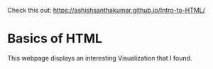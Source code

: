 Check this out: https://ashishsanthakumar.github.io/Intro-to-HTML/

# Basics of HTML

This webpage displays an interesting Visualization that I found. 

